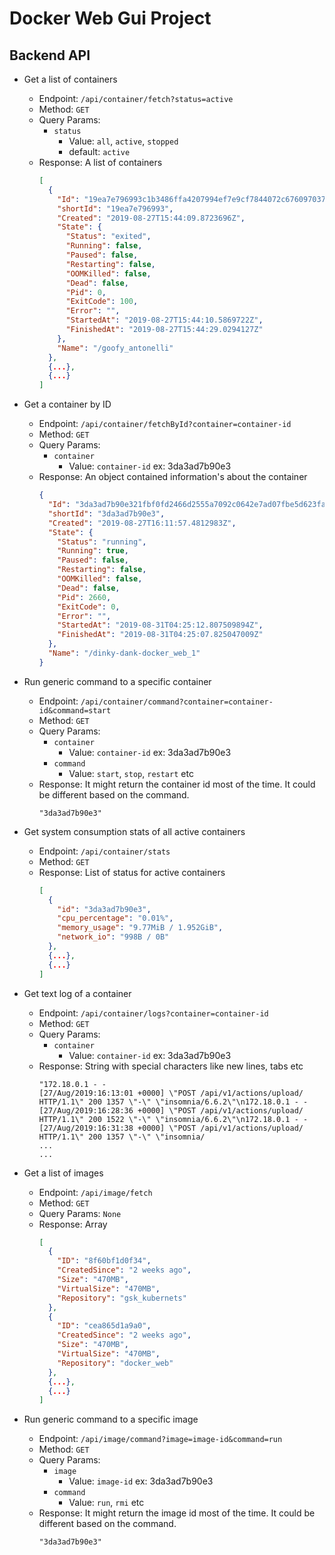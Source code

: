 # Docker Web Gui Project

## Backend API

- Get a list of containers
  - Endpoint: `/api/container/fetch?status=active`
  - Method: `GET`
  - Query Params: 
    - `status` 
      - Value: `all`, `active`, `stopped` 
      - default: `active`
  - Response: A list of containers
    ```JSON
    [
      {
        "Id": "19ea7e796993c1b3486ffa4207994ef7e9cf7844072c6760970375b89e96d45c",
        "shortId": "19ea7e796993",
        "Created": "2019-08-27T15:44:09.8723696Z",
        "State": {
          "Status": "exited",
          "Running": false,
          "Paused": false,
          "Restarting": false,
          "OOMKilled": false,
          "Dead": false,
          "Pid": 0,
          "ExitCode": 100,
          "Error": "",
          "StartedAt": "2019-08-27T15:44:10.5869722Z",
          "FinishedAt": "2019-08-27T15:44:29.0294127Z"
        },
        "Name": "/goofy_antonelli"
      },
      {...},
      {...}
    ]
    ```

- Get a container by ID
  - Endpoint: `/api/container/fetchById?container=container-id`
  - Method: `GET`
  - Query Params:
    - `container`
      - Value: `container-id` ex: 3da3ad7b90e3
  - Response: An object contained information's about the container
    ```JSON
    {
      "Id": "3da3ad7b90e321fbf0fd2466d2555a7092c0642e7ad07fbe5d623fa0c6f65ada",
      "shortId": "3da3ad7b90e3",
      "Created": "2019-08-27T16:11:57.4812983Z",
      "State": {
        "Status": "running",
        "Running": true,
        "Paused": false,
        "Restarting": false,
        "OOMKilled": false,
        "Dead": false,
        "Pid": 2660,
        "ExitCode": 0,
        "Error": "",
        "StartedAt": "2019-08-31T04:25:12.807509894Z",
        "FinishedAt": "2019-08-31T04:25:07.825047009Z"
      },
      "Name": "/dinky-dank-docker_web_1"
    }
    ```

- Run generic command to a specific container
  - Endpoint: `/api/container/command?container=container-id&command=start`
  - Method: `GET`
  - Query Params:
    - `container`
      - Value: `container-id` ex: 3da3ad7b90e3
    - `command`
      - Value: `start`, `stop`, `restart` etc
  - Response: It might return the container id most of the time. It could be different based on the command.
    ```
    "3da3ad7b90e3"
    ```

- Get system consumption stats of all active containers
  - Endpoint: `/api/container/stats`
  - Method: `GET`
  - Response: List of status for active containers
    ```JSON
    [
      {
        "id": "3da3ad7b90e3",
        "cpu_percentage": "0.01%",
        "memory_usage": "9.77MiB / 1.952GiB",
        "network_io": "998B / 0B"
      },
      {...},
      {...}
    ]
    ```

- Get text log of a container
  - Endpoint: `/api/container/logs?container=container-id`
  - Method: `GET`
  - Query Params:
    - `container`
      - Value: `container-id` ex: 3da3ad7b90e3
  - Response: String with special characters like new lines, tabs etc
    ```
    "172.18.0.1 - - 
    [27/Aug/2019:16:13:01 +0000] \"POST /api/v1/actions/upload/ HTTP/1.1\" 200 1357 \"-\" \"insomnia/6.6.2\"\n172.18.0.1 - - 
    [27/Aug/2019:16:28:36 +0000] \"POST /api/v1/actions/upload/ HTTP/1.1\" 200 1522 \"-\" \"insomnia/6.6.2\"\n172.18.0.1 - - 
    [27/Aug/2019:16:31:38 +0000] \"POST /api/v1/actions/upload/ HTTP/1.1\" 200 1357 \"-\" \"insomnia/
    ...
    ...
    ```

- Get a list of images
  - Endpoint: `/api/image/fetch`
  - Method: `GET`
  - Query Params: `None`
  - Response: Array
    ```JSON
    [
      {
        "ID": "8f60bf1d0f34",
        "CreatedSince": "2 weeks ago",
        "Size": "470MB",
        "VirtualSize": "470MB",
        "Repository": "gsk_kubernets"
      },
      {
        "ID": "cea865d1a9a0",
        "CreatedSince": "2 weeks ago",
        "Size": "470MB",
        "VirtualSize": "470MB",
        "Repository": "docker_web"
      },
      {...},
      {...}
    ]
    ```

- Run generic command to a specific image
  - Endpoint: `/api/image/command?image=image-id&command=run`
  - Method: `GET`
  - Query Params:
    - `image`
      - Value: `image-id` ex: 3da3ad7b90e3
    - `command`
      - Value: `run`, `rmi` etc
  - Response: It might return the image id most of the time. It could be different based on the command.
    ```
    "3da3ad7b90e3"
    ```